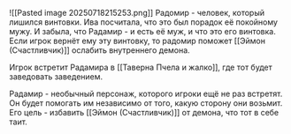 ![[Pasted image 20250718215253.png]]
Радомир - человек, который лишился винтовки. Ива посчитала, что это был порадок её покойному мужу. И забыла, что Радамир - и есть её муж, и что это его винтовка. Если игрок вернёт ему эту винтовку, то радомир поможет [[Эймон (Счастливчик)]] ослабить внутреннего демона.

Игрок встретит Радамира в [[Таверна Пчела и жалко]], где тот будет заведовать заведением. 

Радамир - необычный персонаж, которого игроки ещё не раз встретят. Он будет помогать им независимо от того, какую сторону они возьмит. Его цель - избавить [[Эймон (Счастливчик)]] от демона, что тот в себе таит.